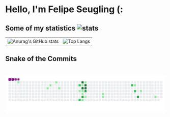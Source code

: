 # Hello, I'm Felipe Seugling (:

## Some of my statistics <img src="https://encrypted-tbn0.gstatic.com/images?q=tbn:ANd9GcRYkc5C0OEmGEURSAPm0V5regjP_iQpnojA5A&s" alt="stats" width="20px" heigth="20px"/>

<table>
  <tr>
    <td><img src="https://github-readme-stats.vercel.app/api?username=Felipecaf2323&show_icons=true&theme=dracula" alt="Anurag's GitHub stats"></td>
    <td><img src="https://github-readme-stats.vercel.app/api/top-langs/?username=Felipecaf2323&layout=compact" alt="Top Langs"></td>
  </tr>
</table>

## Snake of the Commits
# ![snake gif](https://github.com/Felipecaf2323/Felipecaf2323/blob/output/github-contribution-grid-snake.gif)
